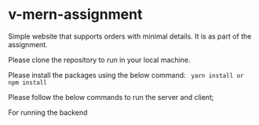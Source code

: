 # v-mern-assignment
Simple website that supports orders with minimal details. It is as part of the assignment.

Please clone the repository to run in your local machine.

Please install the packages using the below command:
  `
  yarn install
  or
  npm install`

Please follow the below commands to run the server and client;

For running the backend


